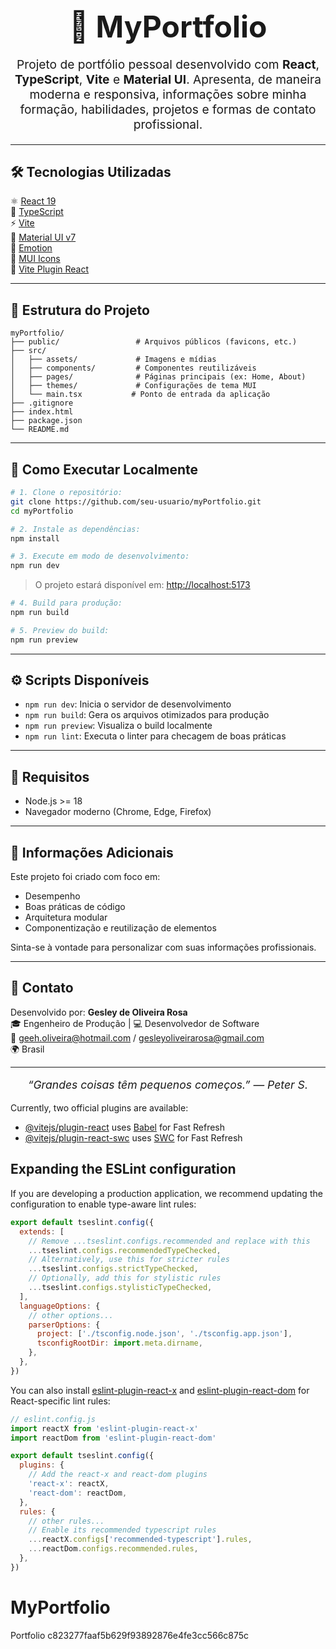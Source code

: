 <div align="center">
  <h1 style="font-size: 3rem; margin-bottom: 0.5rem;">💼 MyPortfolio</h1>
  <p style="font-size: 1.2rem; max-width: 700px;">
    Projeto de portfólio pessoal desenvolvido com <strong>React</strong>, <strong>TypeScript</strong>, <strong>Vite</strong> e <strong>Material UI</strong>. Apresenta, de maneira moderna e responsiva, informações sobre minha formação, habilidades, projetos e formas de contato profissional.
  </p>
</div>

---

## 🛠️ Tecnologias Utilizadas

<ul style="list-style: none; padding-left: 0;">
  <li>⚛️ <a href="https://react.dev/">React 19</a></li>
  <li>🔷 <a href="https://www.typescriptlang.org/">TypeScript</a></li>
  <li>⚡ <a href="https://vitejs.dev/">Vite</a></li>
  <li>🎨 <a href="https://mui.com/">Material UI v7</a></li>
  <li>💅 <a href="https://emotion.sh/docs/introduction">Emotion</a></li>
  <li>🔣 <a href="https://mui.com/components/material-icons/">MUI Icons</a></li>
  <li>🧩 <a href="https://github.com/vitejs/vite-plugin-react">Vite Plugin React</a></li>
</ul>

---

## 📁 Estrutura do Projeto

```shell
myPortfolio/
├── public/                 # Arquivos públicos (favicons, etc.)
├── src/
│   ├── assets/             # Imagens e mídias
│   ├── components/         # Componentes reutilizáveis
│   ├── pages/              # Páginas principais (ex: Home, About)
│   ├── themes/             # Configurações de tema MUI
│   └── main.tsx           # Ponto de entrada da aplicação
├── .gitignore
├── index.html
├── package.json
└── README.md
```

---

## 🚀 Como Executar Localmente

```bash
# 1. Clone o repositório:
git clone https://github.com/seu-usuario/myPortfolio.git
cd myPortfolio

# 2. Instale as dependências:
npm install

# 3. Execute em modo de desenvolvimento:
npm run dev
```

> O projeto estará disponível em: [http://localhost:5173](http://localhost:5173)

```bash
# 4. Build para produção:
npm run build

# 5. Preview do build:
npm run preview
```

---

## ⚙️ Scripts Disponíveis

- `npm run dev`: Inicia o servidor de desenvolvimento
- `npm run build`: Gera os arquivos otimizados para produção
- `npm run preview`: Visualiza o build localmente
- `npm run lint`: Executa o linter para checagem de boas práticas

---

## 🧪 Requisitos

- Node.js >= 18
- Navegador moderno (Chrome, Edge, Firefox)

---

## 📝 Informações Adicionais

Este projeto foi criado com foco em:

- Desempenho
- Boas práticas de código
- Arquitetura modular
- Componentização e reutilização de elementos

Sinta-se à vontade para personalizar com suas informações profissionais.

---

## 📢 Contato

Desenvolvido por: **Gesley de Oliveira Rosa**  
🎓 Engenheiro de Produção | 💻 Desenvolvedor de Software  
📧 geeh.oliveira@hotmail.com / gesleyoliveirarosa@gmail.com  
🌍 Brasil

---

<p align="center" style="font-style: italic; font-size: 1.1rem;">
  “Grandes coisas têm pequenos começos.” — Peter S.
</p>



Currently, two official plugins are available:

- [@vitejs/plugin-react](https://github.com/vitejs/vite-plugin-react/blob/main/packages/plugin-react/README.md) uses [Babel](https://babeljs.io/) for Fast Refresh
- [@vitejs/plugin-react-swc](https://github.com/vitejs/vite-plugin-react-swc) uses [SWC](https://swc.rs/) for Fast Refresh

## Expanding the ESLint configuration

If you are developing a production application, we recommend updating the configuration to enable type-aware lint rules:

```js
export default tseslint.config({
  extends: [
    // Remove ...tseslint.configs.recommended and replace with this
    ...tseslint.configs.recommendedTypeChecked,
    // Alternatively, use this for stricter rules
    ...tseslint.configs.strictTypeChecked,
    // Optionally, add this for stylistic rules
    ...tseslint.configs.stylisticTypeChecked,
  ],
  languageOptions: {
    // other options...
    parserOptions: {
      project: ['./tsconfig.node.json', './tsconfig.app.json'],
      tsconfigRootDir: import.meta.dirname,
    },
  },
})
```

You can also install [eslint-plugin-react-x](https://github.com/Rel1cx/eslint-react/tree/main/packages/plugins/eslint-plugin-react-x) and [eslint-plugin-react-dom](https://github.com/Rel1cx/eslint-react/tree/main/packages/plugins/eslint-plugin-react-dom) for React-specific lint rules:

```js
// eslint.config.js
import reactX from 'eslint-plugin-react-x'
import reactDom from 'eslint-plugin-react-dom'

export default tseslint.config({
  plugins: {
    // Add the react-x and react-dom plugins
    'react-x': reactX,
    'react-dom': reactDom,
  },
  rules: {
    // other rules...
    // Enable its recommended typescript rules
    ...reactX.configs['recommended-typescript'].rules,
    ...reactDom.configs.recommended.rules,
  },
})
```

# MyPortfolio
Portfolio
c823277faaf5b629f93892876e4fe3cc566c875c

